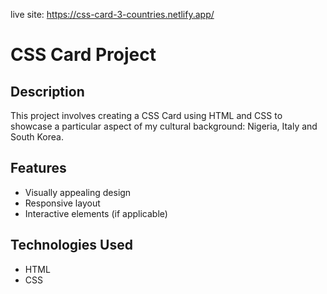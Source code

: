 live site: https://css-card-3-countries.netlify.app/
# CSS Card Project

## Description
This project involves creating a CSS Card using HTML and CSS to showcase a particular aspect of my cultural background: Nigeria, Italy and South Korea.

## Features
- Visually appealing design
- Responsive layout
- Interactive elements (if applicable)

## Technologies Used
- HTML
- CSS
